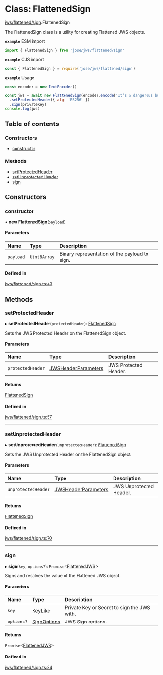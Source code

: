 # Class: FlattenedSign

[jws/flattened/sign](../modules/jws_flattened_sign.md).FlattenedSign

The FlattenedSign class is a utility for creating Flattened JWS objects.

**`example`** ESM import
```js
import { FlattenedSign } from 'jose/jws/flattened/sign'
```

**`example`** CJS import
```js
const { FlattenedSign } = require('jose/jws/flattened/sign')
```

**`example`** Usage
```js
const encoder = new TextEncoder()

const jws = await new FlattenedSign(encoder.encode('It’s a dangerous business, Frodo, going out your door.'))
  .setProtectedHeader({ alg: 'ES256' })
  .sign(privateKey)
console.log(jws)
```

## Table of contents

### Constructors

- [constructor](jws_flattened_sign.flattenedsign.md#constructor)

### Methods

- [setProtectedHeader](jws_flattened_sign.flattenedsign.md#setprotectedheader)
- [setUnprotectedHeader](jws_flattened_sign.flattenedsign.md#setunprotectedheader)
- [sign](jws_flattened_sign.flattenedsign.md#sign)

## Constructors

### constructor

• **new FlattenedSign**(`payload`)

#### Parameters

| Name | Type | Description |
| :------ | :------ | :------ |
| `payload` | `Uint8Array` | Binary representation of the payload to sign. |

#### Defined in

[jws/flattened/sign.ts:43](https://github.com/panva/jose/blob/v3.13.0/src/jws/flattened/sign.ts#L43)

## Methods

### setProtectedHeader

▸ **setProtectedHeader**(`protectedHeader`): [FlattenedSign](jws_flattened_sign.flattenedsign.md)

Sets the JWS Protected Header on the FlattenedSign object.

#### Parameters

| Name | Type | Description |
| :------ | :------ | :------ |
| `protectedHeader` | [JWSHeaderParameters](../interfaces/types.jwsheaderparameters.md) | JWS Protected Header. |

#### Returns

[FlattenedSign](jws_flattened_sign.flattenedsign.md)

#### Defined in

[jws/flattened/sign.ts:57](https://github.com/panva/jose/blob/v3.13.0/src/jws/flattened/sign.ts#L57)

___

### setUnprotectedHeader

▸ **setUnprotectedHeader**(`unprotectedHeader`): [FlattenedSign](jws_flattened_sign.flattenedsign.md)

Sets the JWS Unprotected Header on the FlattenedSign object.

#### Parameters

| Name | Type | Description |
| :------ | :------ | :------ |
| `unprotectedHeader` | [JWSHeaderParameters](../interfaces/types.jwsheaderparameters.md) | JWS Unprotected Header. |

#### Returns

[FlattenedSign](jws_flattened_sign.flattenedsign.md)

#### Defined in

[jws/flattened/sign.ts:70](https://github.com/panva/jose/blob/v3.13.0/src/jws/flattened/sign.ts#L70)

___

### sign

▸ **sign**(`key`, `options?`): `Promise`<[FlattenedJWS](../interfaces/types.flattenedjws.md)\>

Signs and resolves the value of the Flattened JWS object.

#### Parameters

| Name | Type | Description |
| :------ | :------ | :------ |
| `key` | [KeyLike](../types/types.keylike.md) | Private Key or Secret to sign the JWS with. |
| `options?` | [SignOptions](../interfaces/types.signoptions.md) | JWS Sign options. |

#### Returns

`Promise`<[FlattenedJWS](../interfaces/types.flattenedjws.md)\>

#### Defined in

[jws/flattened/sign.ts:84](https://github.com/panva/jose/blob/v3.13.0/src/jws/flattened/sign.ts#L84)
